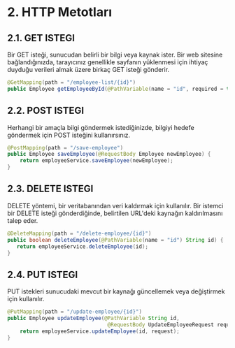 # 2. HTTP Metotları


## 2.1. GET ISTEGI

Bir GET isteği, sunucudan belirli bir bilgi veya kaynak ister. Bir web sitesine bağlandığınızda, tarayıcınız genellikle sayfanın yüklenmesi için ihtiyaç duyduğu verileri almak üzere birkaç GET isteği gönderir.

```Java
@GetMapping(path = "/employee-list/{id}")
public Employee getEmployeeById(@PathVariable(name = "id", required = true) String id)
```


## 2.2. POST ISTEGI

Herhangi bir amaçla bilgi göndermek istediğinizde, bilgiyi hedefe göndermek için POST isteğini kullanırsınız.

```Java
@PostMapping(path = "/save-employee")
public Employee saveEmployee(@RequestBody Employee newEmployee) {
    return employeeService.saveEmployee(newEmployee);
}
```


## 2.3. DELETE ISTEGI

DELETE yöntemi, bir veritabanından veri kaldırmak için kullanılır. Bir istemci bir DELETE isteği gönderdiğinde, belirtilen URL'deki kaynağın kaldırılmasını talep eder.

```Java
@DeleteMapping(path = "/delete-employee/{id}")
public boolean deleteEmployee(@PathVariable(name = "id") String id) {
   return employeeService.deleteEmployee(id);
}
```


## 2.4. PUT ISTEGI

PUT istekleri sunucudaki mevcut bir kaynağı güncellemek veya değiştirmek için kullanılır.

```Java
@PutMapping(path = "/update-employee/{id}")
public Employee updateEmployee(@PathVariable String id, 
                                @RequestBody UpdateEmployeeRequest request) {
    return employeeService.updateEmployee(id, request);
}
```

